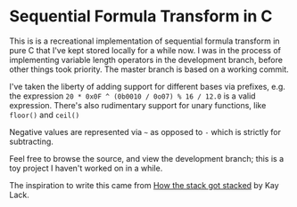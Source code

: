 # Sequential Formula Transform in C

This is is a recreational implementation of sequential formula transform in pure C that I've kept stored locally for a while now.
I was in the process of implementing variable length operators in the development branch, before other things took priority.
The master branch is based on a working commit.

I've taken the liberty of adding support for different bases via prefixes, e.g. the expression `20 * 0x0F ^ (0b0010 / 0o07) % 16 / 12.0` is a valid expression.
There's also rudimentary support for unary functions, like `floor()` and `ceil()`

Negative values are represented via `~` as opposed to `-` which is strictly for subtracting.

Feel free to browse the source, and view the development branch; this is a toy project I haven't worked on in a while.

The inspiration to write this came from [How the stack got stacked](https://www.youtube.com/watch?v=2vBVvQTTdXg) by Kay Lack.
